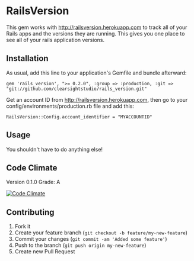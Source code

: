 # RailsVersion

This gem works with http://railsversion.herokuapp.com to track all of your Rails apps
and the versions they are running. This gives you one place to see all of your rails
application versions.

## Installation

As usual, add this line to your application's Gemfile and bundle afterward:

    gem 'rails_version', ">= 0.2.0", :group => :production, :git => "git://github.com/clearsightstudio/rails_version.git"

Get an account ID from http://railsversion.herokuapp.com, then go to your config/environments/production.rb file and add this:

    RailsVersion::Config.account_identifier = "MYACCOUNTID"

## Usage

You shouldn't have to do anything else!

## Code Climate

Version 0.1.0 Grade: A

[![Code Climate](https://codeclimate.com/badge.png)](https://codeclimate.com/github/clearsightstudio/rails_version)

## Contributing

1. Fork it
2. Create your feature branch (`git checkout -b feature/my-new-feature`)
3. Commit your changes (`git commit -am 'Added some feature'`)
4. Push to the branch (`git push origin my-new-feature`)
5. Create new Pull Request
